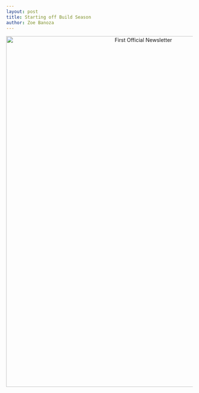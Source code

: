 ```yaml
---
layout: post
title: Starting off Build Season
author: Zoe Banoza
---
```


<center><img src="news/2012/02/02/news.jpg" width="725px" height="950px" title="First Official Newsletter" alt="First Official Newsletter" /></center>